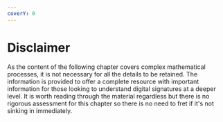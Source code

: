 ```yaml
---
coverY: 0
---
```


# Disclaimer

As the content of the following chapter covers complex mathematical processes, it is not necessary for all the details to be retained. The information is provided to offer a complete resource with important information for those looking to understand digital signatures at a deeper level. It is worth reading through the material regardless but there is no rigorous assessment for this chapter so there is no need to fret if it's not sinking in immediately.
